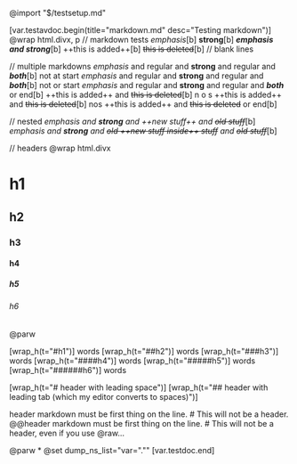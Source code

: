 @import "$/testsetup.md"

[var.testavdoc.begin(title="markdown.md" desc="Testing markdown")]
@wrap html.divx, p
// markdown tests
*emphasis*[b]
**strong**[b]
***emphasis and strong***[b]
++this is added++[b]
~~this is deleted~~[b]
// blank lines

    

// multiple markdowns
*emphasis* and regular and **strong** and regular and ***both***[b]
not at start *emphasis* and regular and **strong** and regular and ***both***[b]
not or start *emphasis* and regular and **strong** and regular and ***both*** or end[b]
++this is added++ and ~~this is deleted~~[b]
n o s ++this is added++ and ~~this is deleted~~[b]
nos ++this is added++ and ~~this is deleted~~ or end[b]

// nested
*emphasis and **strong** and ++new stuff++ and ~~old stuff~~*[b]
*emphasis and **strong** and ~~old ++new stuff inside++ stuff~~ and ~~old stuff~~*[b]

// headers
@wrap html.divx
# h1
## h2
### h3
#### h4
##### h5
###### h6
@parw

[wrap_h(t="#h1")]
words
[wrap_h(t="##h2")]
words
[wrap_h(t="###h3")]
words
[wrap_h(t="####h4")]
words
[wrap_h(t="#####h5")]
words
[wrap_h(t="######h6")]
words

[wrap_h(t="# header with leading space")]
[wrap_h(t="## header with leading tab &lpar;which my editor converts to spaces&rpar;")]

header markdown must be first thing on the line. # This will not be a header.
@@header markdown must be first thing on the line. # This will not be a header, even if you use @raw...

@parw *
@set dump_ns_list="var=\".\""
[var.testdoc.end]

